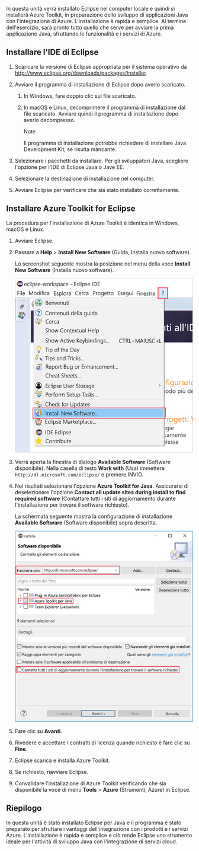 In questa unità verrà installato Eclipse nel computer locale e quindi si installerà Azure Toolkit, in preparazione dello sviluppo di applicazioni Java con l'integrazione di Azure. L'installazione è rapida e semplice. Al termine dell'esercizio, sarà pronto tutto quello che serve per avviare la prima applicazione Java, sfruttando le funzionalità e i servizi di Azure.

## <a name="install-eclipse-ide"></a>Installare l'IDE di Eclipse

1. Scaricare la versione di Eclipse appropriata per il sistema operativo da http://www.eclipse.org/downloads/packages/installer.

1. Avviare il programma di installazione di Eclipse dopo averlo scaricato.

    1. In Windows, fare doppio clic sul file scaricato.

    1. In macOS e Linux, decomprimere il programma di installazione dal file scaricato. Avviare quindi il programma di installazione dopo averlo decompresso.

        > [!NOTE]
        > Il programma di installazione potrebbe richiedere di installare Java Development Kit, se risulta mancante.

1. Selezionare i pacchetti da installare. Per gli sviluppatori Java, scegliere l'opzione per l'IDE di Eclipse Java o Jave EE.

1. Selezionare la destinazione di installazione nel computer.

1. Avviare Eclipse per verificare che sia stato installato correttamente.

## <a name="install-azure-toolkit-for-eclipse"></a>Installare Azure Toolkit for Eclipse

La procedura per l'installazione di Azure Toolkit è identica in Windows, macOS e Linux.

1. Avviare Eclipse.

1. Passare a **Help** > **Install New Software** (Guida, Installa nuovo software).

    Lo screenshot seguente mostra la posizione nel menu della voce **Install New Software** (Installa nuovo software).

    ![Screenshot dell'opzione Install New Software (Installa nuovo software) evidenziata all'interno del menu Help (Guida) di Eclipse.](../media/7-eclipse-install-new-software.png)

1. Verrà aperta la finestra di dialogo **Available Software** (Software disponibile). Nella casella di testo **Work with** (Usa) immettere `http://dl.microsoft.com/eclipse/` e premere INVIO.

1. Nei risultati selezionare l'opzione **Azure Toolkit for Java**. Assicurarsi di deselezionare l'opzione **Contact all update sites during install to find required software** (Contattare tutti i siti di aggiornamento durante l'installazione per trovare il software richiesto).

    La schermata seguente mostra la configurazione di installazione **Available Software** (Software disponibile) sopra descritta.

    ![Screenshot della finestra Available Software (Software disponibile) in Eclipse, con riquadri che evidenziano la configurazione necessaria per trovare e installare Azure Toolkit for Java.](../media/7-eclipse-download-azure-toolkit-for-java.png)

1. Fare clic su **Avanti**.

1. Rivedere e accettare i contratti di licenza quando richiesto e fare clic su **Fine**.

1. Eclipse scarica e installa Azure Toolkit.

1. Se richiesto, riavviare Eclipse.

1. Convalidare l'installazione di Azure Toolkit verificando che sia disponibile la voce di menu **Tools** > **Azure** (Strumenti, Azure) in Eclipse.

## <a name="summary"></a>Riepilogo

In questa unità è stato installato Eclipse per Java e il programma è stato preparato per sfruttare i vantaggi dell'integrazione con i prodotti e i servizi Azure. L'installazione è rapida e semplice e ciò rende Eclipse uno strumento ideale per l'attività di sviluppo Java con l'integrazione di servizi cloud.
